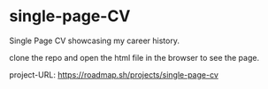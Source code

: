 # single-page-CV

Single Page CV showcasing my career history.

clone the repo and open the html file in the browser to see the page.

project-URL: https://roadmap.sh/projects/single-page-cv
